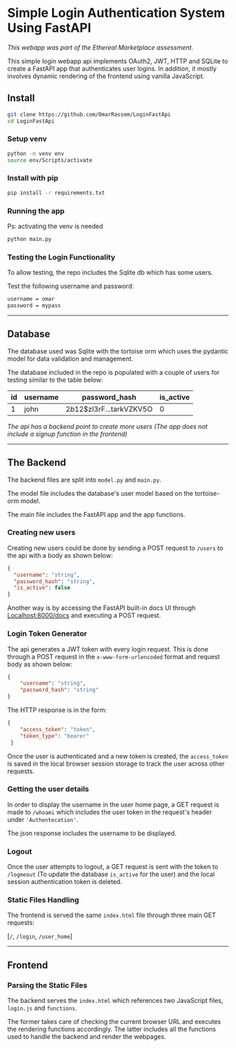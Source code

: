 # Simple Login Authentication System Using FastAPI

_This webapp was part of the Ethereal Marketplace assessment._

This simple login webapp api implements OAuth2, JWT, HTTP and SQLite to create a FastAPI app that authenticates user logins. In addition, it mostly involves dynamic rendering of the frontend using vanilla JavaScript.

## Install

```bash
git clone https://github.com/OmarRassem/LoginFastApi
cd LoginFastApi
```

### Setup venv

```bash
python -m venv env
source env/Scripts/activate
```

### Install with pip

```bash
pip install -r requirements.txt
```

### Running the app

Ps: activating the venv is needed

```bash
python main.py
```

### Testing the Login Functionality

To allow testing, the repo includes the Sqlite db which has some users.

Test the following username and password:

```md
username = omar
password = mypass
```

***

## Database

The database used was Sqlite with the tortoise orm which uses the pydantic model for data validation and management.

The database included in the repo is populated with a couple of users for testing similar to the table below:

|id|username|password_hash|is_active|
|----|----|----|----|
|1|john|$2b$12$zl3rF...tarkVZKV5O|0|

_The api has a backend point to create more users (The app does not include a signup function in the frontend)_

***

## The Backend

The backend files are split into `model.py` and `main.py`.

The model file includes the database's user model based on the tortoise-orm model.  

The main file includes the FastAPI app and the app functions.

### Creating new users

Creating new users could be done by sending a POST request to `/users` to the api with a body as shown below:

```JSON
{
  "username": "string",
  "password_hash": "string",
  "is_active": false
}
```

Another way is by accessing the FastAPI built-in docs UI through [Localhost:8000/docs](http://127.0.0.1:8000/docs "FastApi UI") and executing a POST request.

### Login Token Generator

The api generates a JWT token with every login request. This is done through a POST request in the `x-www-form-urlencoded` format and request body as shown below:

```JSON
{
    "username": "string",
    "password_hash": "string"
}
```

The HTTP response is in the form:

```JSON
{
    "access_token": "token",
    "token_type": "bearer"
 }
```

Once the user is authenticated and a new token is created, the `access_token` is saved in the local browser session storage to track the user across other requests.

### Getting the user details

In order to display the username in the user home page, a GET request is made to `/whoami` which includes the user token in the request's header under `'Authentecation'`.

The json response includes the username to be displayed.

### Logout

Once the user attempts to logout, a GET request is sent with the token to `/logmeout` (To update the database `is_active` for the user) and the local session authentication token is deleted.

### Static Files Handling

The frontend is served the same `index.html` file through three main GET requests:

[`/`, `/login`, `/user_home`]

***

## Frontend

### Parsing the Static Files

The backend serves the `index.html` which references two JavaScript files, `login.js` and `functions`.

The former takes care of checking the current browser URL and executes the rendering functions accordingly. The latter includes all the functions used to handle the backend and render the webpages.
